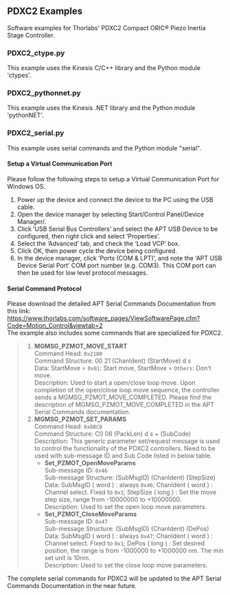 ## PDXC2 Examples
Software examples for Thorlabs' PDXC2 Compact ORIC® Piezo Inertia Stage Controller.

### PDXC2_ctype.py
This example uses the Kinesis C/C++ library and the Python module 'ctypes'.

### PDXC2_pythonnet.py
This example uses the Kinesis .NET library and the Python module 'pythonNET'.

### PDXC2_serial.py
This example uses serial commands and the Python module "serial". 
#### Setup a Virtual Communication Port
Please follow the following steps to setup a Virtual Communication Port for Windows OS. 
1. Power up the device and connect the device to the PC using the USB cable.
2. Open the device manager by selecting Start/Control Panel/Device Manager/.
3. Click ‘USB Serial Bus Controllers’ and select the APT USB Device to be configured, then right click and select ‘Properties’.
4. Select the ‘Advanced’ tab, and check the ‘Load VCP’ box.
5. Click OK, then power cycle the device being configured.
6. In the device manager, click ‘Ports (COM & LPT)’, and note the ‘APT USB Device Serial Port’ COM port number (e.g. COM3). This COM port can then be used for low level protocol messages.
#### Serial Command Protocol
Please download the detailed APT Serial Commands Documentation from this link:
https://www.thorlabs.com/software_pages/ViewSoftwarePage.cfm?Code=Motion_Control&viewtab=2  
The example also includes some commands that are specialized for PDXC2. 
>1. **MGMSG_PZMOT_MOVE_START**  
   Command Head: `0x2100`  
   Command Structure: 00 21 (ChanIdent) (StartMove) d s  
   Data: StartMove = `0x01`: Start move, StartMove = `Others`: Don't move.  
   Description: Used to start a open/close loop move. Upon completion of the open/close loop move sequence, the controller sends a MGMSG_PZMOT_MOVE_COMPLETED. Please find the description of MGMSG_PZMOT_MOVE_COMPLETED in the APT Serial Commands documentation.  
>2. **MGMSG_PZMOT_SET_PARAMS**  
   Command Head: `0x08C0`  
   Command Structure: C0 08 (PackLen) d s + (SubCode)  
   Description: This generic parameter set/request message is used to control the functionality of the PDXC2 controllers. Need to be used with sub-message ID and Sub Code listed in below table.  
  >    * **Set_PZMOT_OpenMoveParams**  
   Sub-message ID: `0x46`  
   Sub-message Structure: (SubMsgID) (ChanIdent) (StepSize)  
     Data: SubMsgID ( word ) : always `0x46`; ChanIdent ( word ) : Channel select. Fixed to `0x1`; StepSize ( long ) : Set the move step size, range from -10000000 to +10000000.   
   Description: Used to set the open loop move parameters.  
  >    * **Set_PZMOT_CloseMoveParams**  
   Sub-message ID: `0x47`  
   Sub-message Structure: (SubMsgID) (ChanIdent) (DePos)  
   Data: SubMsgID ( word ) : always `0x47`; ChanIdent ( word ) : Channel select. Fixed to `0x1`; DePos ( long ) : Set desired position, the range is from -1000000 to +1000000 nm. The min set unit is 10nm.  
   Description: Used to set the close loop move parameters.

The complete serial commands for PDXC2 will be updated to the APT Serial Commands Documentation in the near future.  
